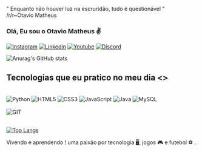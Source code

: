 " Enquanto não houver luz na escruridão, 
tudo é questionável "</br>
                         /r/r~Otavio Matheus

### Olá, Eu sou o Otavio Matheus ✌️

[![Instagram](https://img.shields.io/badge/Instagram-E4405F?style=for-the-badge&logo=instagram&logoColor=white
)](https://www.instagram.com/matheus_tavio/)
[![Linkedin](https://img.shields.io/badge/LinkedIn-0077B5?style=for-the-badge&logo=linkedin&logoColor=white
)](https://www.linkedin.com/in/otavio-matheus-adm/)
[![Youtube](https://img.shields.io/badge/YouTube-FF0000?style=for-the-badge&logo=youtube&logoColor=white
)](https://www.youtube.com/channel/UCucUZODSU4U2EPB2ax7TY4A)
[![Discord](https://img.shields.io/badge/Discord-7289DA?style=for-the-badge&logo=discord&logoColor=whit
)](https://discord.com/channels/@me/)

![Anurag's GitHub stats](https://github-readme-stats.vercel.app/api?username=otaviomatheus07&show_icons=true&theme=radical)

## Tecnologias que eu pratico no meu dia <>
<div style="display: Inline_block"><br/>
<img align="center" alt="Python" src="https://img.shields.io/badge/Python-3776AB?style=for-the-badge&logo=python&logoColor=white" />
<img align="center" alt="HTML5" src="https://img.shields.io/badge/HTML5-E34F26?style=for-the-badge&logo=html5&logoColor=white" />
<img align="center" alt="CSS3" src="https://img.shields.io/badge/CSS3-1572B6?style=for-the-badge&logo=css3&logoColor=white" />
<img align="center" alt="JavaScript" src="https://img.shields.io/badge/JavaScript-F7DF1E?style=for-the-badge&logo=javascript&logoColor=black" />
<img align="center" alt="Java" src="https://img.shields.io/badge/Java-ED8B00?style=for-the-badge&logo=java&logoColor=white" />
<img align="center" alt="MySQL" src="https://img.shields.io/badge/MySQL-00000F?style=for-the-badge&logo=mysql&logoColor=white" /><br/>
<br/><img align="center" alt="GIT" src="https://img.shields.io/badge/GIT-E44C30?style=for-the-badge&logo=git&logoColor=white" /><br/>
</div><br/>

[![Top Langs](https://github-readme-stats.vercel.app/api/top-langs/?username=otaviomatheus07)](https://github.com/anuraghazra/github-readme-stats)

Vivendo e aprendendo ! uma paixão por tecnologia 🖥️, jogos 🎮 e futebol ⚽
.
